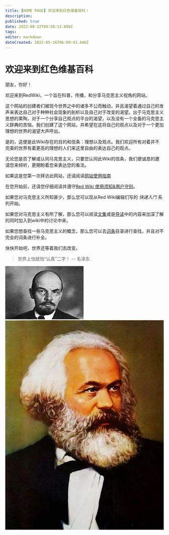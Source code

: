 ```yaml
---
title: [HOME PAGE] 欢迎来到红色维基百科！
description: 
published: true
date: 2022-08-22T09:58:13.698Z
tags: 
editor: markdown
dateCreated: 2022-05-16T06:09:43.446Z
---
```


# 欢迎来到红色维基百科

朋友，你好！

欢迎来到RedWiki，一个旨在科普，传播，和分享马克思主义视角的网站。

这个网站的创建者们被现今世界之中的诸多不公而触动，并且渴望着通过自己的发声来表达自己对于种种社会现象的剖析以及自己对于改变的渴望。出于马克思主义思想的熏陶，对于一个分享自己观点的平台的渴望，以及没有一个全备的马克思主义辞典的苦恼，我们创建了这个网站，并希望在这将自己的观点以及对于一个更加理想的世界的渴望大声呼出。

是的，这便是此Wiki存在的目的和信条：理想以及观点。我们欢迎所有对着并不完美的世界有着更高的理想的人们来这里自由的表达自己的观点。

无论您是否了解或认同马克思主义，只要您认同此Wiki的信条，我们便诚恳的邀请您来倾听，更期盼着您来表达您的看法。

如果这是您第一次拜访此网站，还请阅读[网站使用指南](/zh/站务/使用指南)

在您开始前，还请您仔细阅读并遵守[Red Wiki 使用须知&用户守则](https://wikired.xyz/zh/%E7%AB%99%E5%8A%A1/%E9%A1%BB%E7%9F%A5)。

如果您对马克思主义所知甚少，那么您可以现从Red Wiki编辑们写的 *快速入门* 系列开始。

如果您对马克思主义有所了解，那么您可以阅读[文集](https://wikired.xyz/zh/%E6%96%87%E9%9B%86/new-page)或是[导读](https://wikired.xyz/zh/%E5%AF%BC%E8%AF%BB/%E5%9B%BD%E5%AE%B6%E4%B8%8E%E9%9D%A9%E5%91%BD/%E7%AC%AC%E4%B8%80%E7%AB%A0)中的内容来加深了解的同时加入到wiki中的讨论中来。

如果您想查找一些马克思主义的概念，那么您可以去[词条](https://wikired.xyz/zh/%E8%AF%8D%E6%9D%A1/%E4%BF%AE%E6%AD%A3%E4%B8%BB%E4%B9%89)目录进行查找，并且对不完全的词条进行补全。

快快开始吧，世界还等着我们去改变。

>世界上怕就怕“认真”二字！ -- 毛泽东

![f03e9b4b226545b65ba305e00c979e38.jpeg](/f03e9b4b226545b65ba305e00c979e38.jpeg)![680e94c2d6c16c135da37a3c61bb98cf.jpeg](/680e94c2d6c16c135da37a3c61bb98cf.jpeg)
